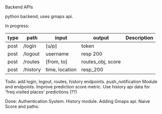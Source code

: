 Backend APIs

python backend, uses gmaps api.

In progress:

| type | path     | input          | output             | Description |
| ---- | -------- | -------------- | ------------------ | ----------- |
| post | /login   | [u/p]          | token              |             |
| post | /logout  | username       | resp 200           |             |
| post | /routes  | [from, to]     | routes_obj, score  |             |
| post | /history | time, location | resp_200           |             |

Todo:
add login, logout, routes, history endpoints.
push_notification Module and endpoints.
Improve prediction score metric.
Use history api data for 'freq visited places' predictions (??)


Done:
Authentication System.
History module.
Adding Gmaps api.
Naive Score and paths.

